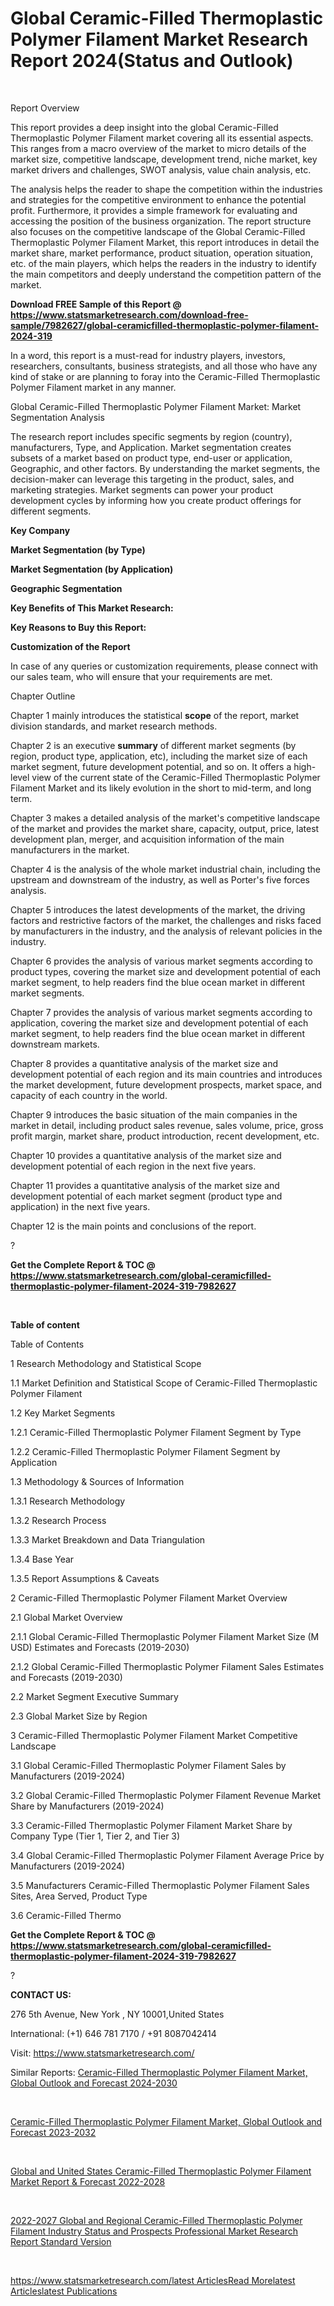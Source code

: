 <h1>Global Ceramic-Filled Thermoplastic Polymer Filament Market Research Report 2024(Status and Outlook)</h1><br/><p>Report Overview</p>
 
 
 
 <p>This report provides a deep insight into the global Ceramic-Filled Thermoplastic Polymer Filament market covering all its essential aspects. This ranges from a macro overview of the market to micro details of the market size, competitive landscape, development trend, niche market, key market drivers and challenges, SWOT analysis, value chain analysis, etc.</p>
 
 
 
 <p>The analysis helps the reader to shape the competition within the industries and strategies for the competitive environment to enhance the potential profit. Furthermore, it provides a simple framework for evaluating and accessing the position of the business organization. The report structure also focuses on the competitive landscape of the Global Ceramic-Filled Thermoplastic Polymer Filament Market, this report introduces in detail the market share, market performance, product situation, operation situation, etc. of the main players, which helps the readers in the industry to identify the main competitors and deeply understand the competition pattern of the market.</p>
 
 
 
 <p><strong>Download FREE Sample of this Report @ <a href="https://www.statsmarketresearch.com/download-free-sample/7982627/global-ceramicfilled-thermoplastic-polymer-filament-2024-319">https://www.statsmarketresearch.com/download-free-sample/7982627/global-ceramicfilled-thermoplastic-polymer-filament-2024-319</a></strong></p>
 
 
 
 <p>In a word, this report is a must-read for industry players, investors, researchers, consultants, business strategists, and all those who have any kind of stake or are planning to foray into the Ceramic-Filled Thermoplastic Polymer Filament market in any manner.</p>
 
 
 
 <p>Global Ceramic-Filled Thermoplastic Polymer Filament Market: Market Segmentation Analysis</p>
 
 
 
 <p>The research report includes specific segments by region (country), manufacturers, Type, and Application. Market segmentation creates subsets of a market based on product type, end-user or application, Geographic, and other factors. By understanding the market segments, the decision-maker can leverage this targeting in the product, sales, and marketing strategies. Market segments can power your product development cycles by informing how you create product offerings for different segments.</p>
 
 
 
 <p><strong>Key Company</strong></p>
 
 
 
 <p><strong>Market Segmentation (by Type)</strong></p>
 
 
 
 <p><strong>Market Segmentation (<strong>by Application</strong>)</strong></p>
 
 
 
 <p><strong>Geographic Segmentation</strong></p>
 
 
 
 <p><strong>Key Benefits of This Market Research:</strong></p>
 
 
 
 <p><strong>Key <strong>Reasons to Buy</strong> this Report:</strong></p>
 
 
 
 <p><strong>Customization of the Report</strong></p>
 
 
 
 <p>In case of any queries or customization requirements, please connect with our sales team, who will ensure that your requirements are met.</p>
 
 
 
 <p>Chapter Outline</p>
 
 
 
 <p>Chapter 1 mainly introduces the statistical <strong>scope</strong> of the report, market division standards, and market research methods.</p>
 
 
 
 <p>Chapter 2 is an executive <strong>summary</strong> of different market segments (by region, product type, application, etc), including the market size of each market segment, future development potential, and so on. It offers a high-level view of the current state of the Ceramic-Filled Thermoplastic Polymer Filament Market and its likely evolution in the short to mid-term, and long term.</p>
 
 
 
 <p>Chapter 3 makes a detailed analysis of the market&#39;s competitive landscape of the market and provides the market share, capacity, output, price, latest development plan, merger, and acquisition information of the main manufacturers in the market.</p>
 
 
 
 <p>Chapter 4 is the analysis of the whole market industrial chain, including the upstream and downstream of the industry, as well as Porter&#39;s five forces analysis.</p>
 
 
 
 <p>Chapter 5 introduces the latest developments of the market, the driving factors and restrictive factors of the market, the challenges and risks faced by manufacturers in the industry, and the analysis of relevant policies in the industry.</p>
 
 
 
 <p>Chapter 6 provides the analysis of various market segments according to product types, covering the market size and development potential of each market segment, to help readers find the blue ocean market in different market segments.</p>
 
 
 
 <p>Chapter 7 provides the analysis of various market segments according to application, covering the market size and development potential of each market segment, to help readers find the blue ocean market in different downstream markets.</p>
 
 
 
 <p>Chapter 8 provides a quantitative analysis of the market size and development potential of each region and its main countries and introduces the market development, future development prospects, market space, and capacity of each country in the world.</p>
 
 
 
 <p>Chapter 9 introduces the basic situation of the main companies in the market in detail, including product sales revenue, sales volume, price, gross profit margin, market share, product introduction, recent development, etc.</p>
 
 
 
 <p>Chapter 10 provides a quantitative analysis of the market size and development potential of each region in the next five years.</p>
 
 
 
 <p>Chapter 11 provides a quantitative analysis of the market size and development potential of each market segment (product type and application) in the next five years.</p>
 
 
 
 <p>Chapter 12 is the main points and conclusions of the report.</p>
 
 
 
 <p>? </p>
 
 
 
 <div><b>Get the Complete Report & TOC @ <a href="https://www.statsmarketresearch.com/global-ceramicfilled-thermoplastic-polymer-filament-2024-319-7982627">https://www.statsmarketresearch.com/global-ceramicfilled-thermoplastic-polymer-filament-2024-319-7982627</a></b></div>
 
 
 
 <p><br />
 
 <b>Table of content</b></p>
 
 
 
 <p>Table of Contents<br />
 
 1 Research Methodology and Statistical Scope<br />
 
 1.1 Market Definition and Statistical Scope of Ceramic-Filled Thermoplastic Polymer Filament<br />
 
 1.2 Key Market Segments<br />
 
 1.2.1 Ceramic-Filled Thermoplastic Polymer Filament Segment by Type<br />
 
 1.2.2 Ceramic-Filled Thermoplastic Polymer Filament Segment by Application<br />
 
 1.3 Methodology & Sources of Information<br />
 
 1.3.1 Research Methodology<br />
 
 1.3.2 Research Process<br />
 
 1.3.3 Market Breakdown and Data Triangulation<br />
 
 1.3.4 Base Year<br />
 
 1.3.5 Report Assumptions & Caveats<br />
 
 2 Ceramic-Filled Thermoplastic Polymer Filament Market Overview<br />
 
 2.1 Global Market Overview<br />
 
 2.1.1 Global Ceramic-Filled Thermoplastic Polymer Filament Market Size (M USD) Estimates and Forecasts (2019-2030)<br />
 
 2.1.2 Global Ceramic-Filled Thermoplastic Polymer Filament Sales Estimates and Forecasts (2019-2030)<br />
 
 2.2 Market Segment Executive Summary<br />
 
 2.3 Global Market Size by Region<br />
 
 3 Ceramic-Filled Thermoplastic Polymer Filament Market Competitive Landscape<br />
 
 3.1 Global Ceramic-Filled Thermoplastic Polymer Filament Sales by Manufacturers (2019-2024)<br />
 
 3.2 Global Ceramic-Filled Thermoplastic Polymer Filament Revenue Market Share by Manufacturers (2019-2024)<br />
 
 3.3 Ceramic-Filled Thermoplastic Polymer Filament Market Share by Company Type (Tier 1, Tier 2, and Tier 3)<br />
 
 3.4 Global Ceramic-Filled Thermoplastic Polymer Filament Average Price by Manufacturers (2019-2024)<br />
 
 3.5 Manufacturers Ceramic-Filled Thermoplastic Polymer Filament Sales Sites, Area Served, Product Type<br />
 
 3.6 Ceramic-Filled Thermo</p>
 
 
 
 <div><b>Get the Complete Report & TOC @ <a href="https://www.statsmarketresearch.com/global-ceramicfilled-thermoplastic-polymer-filament-2024-319-7982627">https://www.statsmarketresearch.com/global-ceramicfilled-thermoplastic-polymer-filament-2024-319-7982627</a></b></div>
 
 
 
 <p>? </p>
 
 
 
 <p><b>CONTACT US:</b><br />
 
 276 5th Avenue, New York , NY 10001,United States<br />
 
 International: (+1) 646 781 7170 / +91 8087042414<br />
 
 Visit: <a href="https://www.statsmarketresearch.com/">https://www.statsmarketresearch.com/</a><br />
 
 Similar Reports: <a href="https://www.statsmarketresearch.com/global-ceramicfilled-thermoplastic-polymer-filament-2024-319-7982627">Ceramic-Filled Thermoplastic Polymer Filament Market, Global Outlook and Forecast 2024-2030</a><br />
 
 <br />
 
 <a href="https://www.statsmarketresearch.com/global-ceramicfilled-thermoplastic-polymer-filament-2024-319-7982627">Ceramic-Filled Thermoplastic Polymer Filament Market, Global Outlook and Forecast 2023-2032</a><br />
 
 <br />
 
 <a href="https://www.statsmarketresearch.com/global-ceramicfilled-thermoplastic-polymer-filament-2024-319-7982627">Global and United States Ceramic-Filled Thermoplastic Polymer Filament Market Report & Forecast 2022-2028</a><br />
 
 <br />
 
 <a href="https://www.statsmarketresearch.com/global-ceramicfilled-thermoplastic-polymer-filament-2024-319-7982627">2022-2027 Global and Regional Ceramic-Filled Thermoplastic Polymer Filament Industry Status and Prospects Professional Market Research Report Standard Version</a><br />
 
 <br />
 
 <a href="https://gyeongbokgung.com">https://www.statsmarketresearch.com/</a><a href="https://hallyeomaritime.com">latest Articles</a><a href="https://jingwansa.com">Read More</a><a href="https://nguoiviet.jp/">latest Articles</a><a href="https://www.intelmarketresearch.com/">latest Publications</a></p>